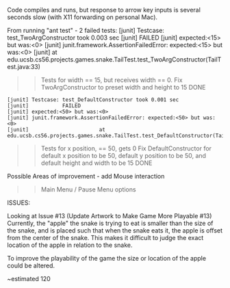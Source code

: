 Code compiles and runs, but response to arrow key inputs is several seconds slow (with X11 forwarding on personal Mac).

From running "ant test" - 2 failed tests:
    [junit] Testcase: test_TwoArgConstructor took 0.003 sec
    [junit] 	      FAILED
    [junit] expected:<15> but was:<0>
    [junit] junit.framework.AssertionFailedError: expected:<15> but was:<0>
    [junit] 					  at edu.ucsb.cs56.projects.games.snake.TailTest.test_TwoArgConstructor(TailTest.java:33)
>> Tests for width == 15, but receives width == 0. 
>> Fix TwoArgConstructor to preset width and height to 15
>> DONE

    [junit] Testcase: test_DefaultConstructor took 0.001 sec
    [junit] 	      FAILED
    [junit] expected:<50> but was:<0>
    [junit] junit.framework.AssertionFailedError: expected:<50> but was:<0>
    [junit] 					  at edu.ucsb.cs56.projects.games.snake.TailTest.test_DefaultConstructor(TailTest.java:20)
>> Tests for x position, == 50, gets 0
>> Fix DefaultConstructor for default x position to be 50, default y position to be 50, and default height and width to be 15
>> DONE



Possible Areas of improvement - add Mouse interaction
>> Main Menu / Pause Menu options





ISSUES:

>>
Looking at Issue #13 (Update Artwork to Make Game More Playable #13)
Currently, the "apple" the snake is trying to eat is smaller than the size of the snake, and is placed such that when the snake eats it, the apple is offset from the center of the snake. This makes it difficult to judge the exact location of the apple in relation to the snake.

To improve the playability of the game the size or location of the apple could be altered.

~estimated 120
>> 
